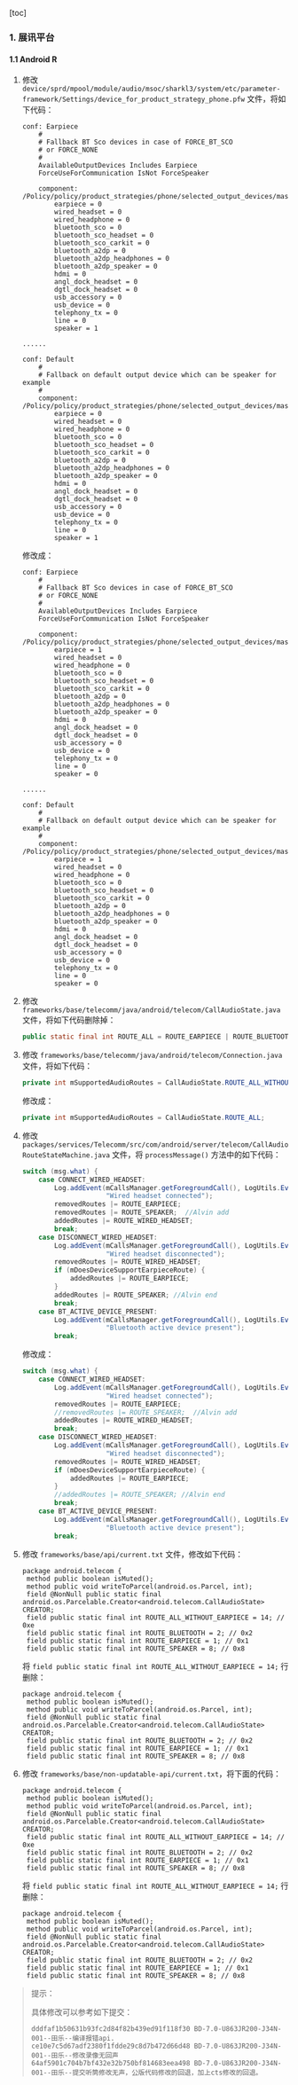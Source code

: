 [toc]

### 1. 展讯平台

#### 1.1 Android R

1. 修改 `device/sprd/mpool/module/audio/msoc/sharkl3/system/etc/parameter-framework/Settings/device_for_product_strategy_phone.pfw` 文件，将如下代码：

   ```
   conf: Earpiece
       #
       # Fallback BT Sco devices in case of FORCE_BT_SCO
       # or FORCE_NONE
       #
       AvailableOutputDevices Includes Earpiece
       ForceUseForCommunication IsNot ForceSpeaker
   
       component: /Policy/policy/product_strategies/phone/selected_output_devices/mask
           earpiece = 0
           wired_headset = 0
           wired_headphone = 0
           bluetooth_sco = 0
           bluetooth_sco_headset = 0
           bluetooth_sco_carkit = 0
           bluetooth_a2dp = 0
           bluetooth_a2dp_headphones = 0
           bluetooth_a2dp_speaker = 0
           hdmi = 0
           angl_dock_headset = 0
           dgtl_dock_headset = 0
           usb_accessory = 0
           usb_device = 0
           telephony_tx = 0
           line = 0
           speaker = 1
           
   ......
   
   conf: Default
       #
       # Fallback on default output device which can be speaker for example
       #
       component: /Policy/policy/product_strategies/phone/selected_output_devices/mask
           earpiece = 0
           wired_headset = 0
           wired_headphone = 0
           bluetooth_sco = 0
           bluetooth_sco_headset = 0
           bluetooth_sco_carkit = 0
           bluetooth_a2dp = 0
           bluetooth_a2dp_headphones = 0
           bluetooth_a2dp_speaker = 0
           hdmi = 0
           angl_dock_headset = 0
           dgtl_dock_headset = 0
           usb_accessory = 0
           usb_device = 0
           telephony_tx = 0
           line = 0
           speaker = 1
   ```

   修改成：

   ```
   conf: Earpiece
       #
       # Fallback BT Sco devices in case of FORCE_BT_SCO
       # or FORCE_NONE
       #
       AvailableOutputDevices Includes Earpiece
       ForceUseForCommunication IsNot ForceSpeaker
   
       component: /Policy/policy/product_strategies/phone/selected_output_devices/mask
           earpiece = 1
           wired_headset = 0
           wired_headphone = 0
           bluetooth_sco = 0
           bluetooth_sco_headset = 0
           bluetooth_sco_carkit = 0
           bluetooth_a2dp = 0
           bluetooth_a2dp_headphones = 0
           bluetooth_a2dp_speaker = 0
           hdmi = 0
           angl_dock_headset = 0
           dgtl_dock_headset = 0
           usb_accessory = 0
           usb_device = 0
           telephony_tx = 0
           line = 0
           speaker = 0
              
   ......
   
   conf: Default
       #
       # Fallback on default output device which can be speaker for example
       #
       component: /Policy/policy/product_strategies/phone/selected_output_devices/mask
           earpiece = 1
           wired_headset = 0
           wired_headphone = 0
           bluetooth_sco = 0
           bluetooth_sco_headset = 0
           bluetooth_sco_carkit = 0
           bluetooth_a2dp = 0
           bluetooth_a2dp_headphones = 0
           bluetooth_a2dp_speaker = 0
           hdmi = 0
           angl_dock_headset = 0
           dgtl_dock_headset = 0
           usb_accessory = 0
           usb_device = 0
           telephony_tx = 0
           line = 0
           speaker = 0
   ```

2. 修改 `frameworks/base/telecomm/java/android/telecom/CallAudioState.java` 文件，将如下代码删除掉：

   ```java
   public static final int ROUTE_ALL = ROUTE_EARPIECE | ROUTE_BLUETOOTH | ROUTE_WIRED_HEADSET | ROUTE_SPEAKER;
   ```

3. 修改 `frameworks/base/telecomm/java/android/telecom/Connection.java` 文件，将如下代码：

   ```java
   private int mSupportedAudioRoutes = CallAudioState.ROUTE_ALL_WITHOUT_EARPIECE;
   ```

   修改成：

   ```java
   private int mSupportedAudioRoutes = CallAudioState.ROUTE_ALL;
   ```

4. 修改 `packages/services/Telecomm/src/com/android/server/telecom/CallAudioRouteStateMachine.java` 文件，将 `processMessage()` 方法中的如下代码：

   ```java
   switch (msg.what) {
       case CONNECT_WIRED_HEADSET:
           Log.addEvent(mCallsManager.getForegroundCall(), LogUtils.Events.AUDIO_ROUTE,
                        "Wired headset connected");
           removedRoutes |= ROUTE_EARPIECE;
           removedRoutes |= ROUTE_SPEAKER;  //Alvin add
           addedRoutes |= ROUTE_WIRED_HEADSET;
           break;
       case DISCONNECT_WIRED_HEADSET:
           Log.addEvent(mCallsManager.getForegroundCall(), LogUtils.Events.AUDIO_ROUTE,
                        "Wired headset disconnected");
           removedRoutes |= ROUTE_WIRED_HEADSET;
           if (mDoesDeviceSupportEarpieceRoute) {
               addedRoutes |= ROUTE_EARPIECE;
           }
           addedRoutes |= ROUTE_SPEAKER; //Alvin end
           break;
       case BT_ACTIVE_DEVICE_PRESENT:
           Log.addEvent(mCallsManager.getForegroundCall(), LogUtils.Events.AUDIO_ROUTE,
                        "Bluetooth active device present");
           break;
   ```

   修改成：

   ```java
   switch (msg.what) {
       case CONNECT_WIRED_HEADSET:
           Log.addEvent(mCallsManager.getForegroundCall(), LogUtils.Events.AUDIO_ROUTE,
                        "Wired headset connected");
           removedRoutes |= ROUTE_EARPIECE;
           //removedRoutes |= ROUTE_SPEAKER;  //Alvin add
           addedRoutes |= ROUTE_WIRED_HEADSET;
           break;
       case DISCONNECT_WIRED_HEADSET:
           Log.addEvent(mCallsManager.getForegroundCall(), LogUtils.Events.AUDIO_ROUTE,
                        "Wired headset disconnected");
           removedRoutes |= ROUTE_WIRED_HEADSET;
           if (mDoesDeviceSupportEarpieceRoute) {
               addedRoutes |= ROUTE_EARPIECE;
           }
           //addedRoutes |= ROUTE_SPEAKER; //Alvin end
           break;
       case BT_ACTIVE_DEVICE_PRESENT:
           Log.addEvent(mCallsManager.getForegroundCall(), LogUtils.Events.AUDIO_ROUTE,
                        "Bluetooth active device present");
           break;
   ```

5. 修改 `frameworks/base/api/current.txt` 文件，修改如下代码：

   ```
   package android.telecom {
   	method public boolean isMuted();
   	method public void writeToParcel(android.os.Parcel, int);
   	field @NonNull public static final android.os.Parcelable.Creator<android.telecom.CallAudioState> CREATOR;
   	field public static final int ROUTE_ALL_WITHOUT_EARPIECE = 14; // 0xe
   	field public static final int ROUTE_BLUETOOTH = 2; // 0x2
   	field public static final int ROUTE_EARPIECE = 1; // 0x1
   	field public static final int ROUTE_SPEAKER = 8; // 0x8
   ```

   将 `field public static final int ROUTE_ALL_WITHOUT_EARPIECE = 14;` 行删除：

   ```
   package android.telecom {
   	method public boolean isMuted();
   	method public void writeToParcel(android.os.Parcel, int);
   	field @NonNull public static final android.os.Parcelable.Creator<android.telecom.CallAudioState> CREATOR;
   	field public static final int ROUTE_BLUETOOTH = 2; // 0x2
   	field public static final int ROUTE_EARPIECE = 1; // 0x1
   	field public static final int ROUTE_SPEAKER = 8; // 0x8
   ```

6. 修改 `frameworks/base/non-updatable-api/current.txt`，将下面的代码：

   ```
   package android.telecom {
   	method public boolean isMuted();
   	method public void writeToParcel(android.os.Parcel, int);
   	field @NonNull public static final android.os.Parcelable.Creator<android.telecom.CallAudioState> CREATOR;
   	field public static final int ROUTE_ALL_WITHOUT_EARPIECE = 14; // 0xe
   	field public static final int ROUTE_BLUETOOTH = 2; // 0x2
   	field public static final int ROUTE_EARPIECE = 1; // 0x1
   	field public static final int ROUTE_SPEAKER = 8; // 0x8
   ```

   将 `field public static final int ROUTE_ALL_WITHOUT_EARPIECE = 14;` 行删除：

   ```
   package android.telecom {
   	method public boolean isMuted();
   	method public void writeToParcel(android.os.Parcel, int);
   	field @NonNull public static final android.os.Parcelable.Creator<android.telecom.CallAudioState> CREATOR;
   	field public static final int ROUTE_BLUETOOTH = 2; // 0x2
   	field public static final int ROUTE_EARPIECE = 1; // 0x1
   	field public static final int ROUTE_SPEAKER = 8; // 0x8
   ```
   

> 提示：
>
> 具体修改可以参考如下提交：
>
> ```
> dddfaf1b50631b93fc2d84f82b439ed91f118f30 BD-7.0-U863JR200-J34N-001--田乐--编译报错api.
> ce10e7c5d67adf2380f1fdde29c8d7b472d66d48 BD-7.0-U863JR200-J34N-001--田乐--修改录像无回声
> 64af5901c704b7bf432e32b750bf814683eea498 BD-7.0-U863JR200-J34N-001--田乐--提交听筒修改无声，公版代码修改的回退，加上cts修改的回退。
> ```

